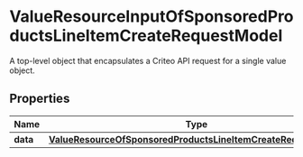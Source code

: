 

# ValueResourceInputOfSponsoredProductsLineItemCreateRequestModel

A top-level object that encapsulates a Criteo API request for a single value object.

## Properties

| Name | Type | Description | Notes |
|------------ | ------------- | ------------- | -------------|
|**data** | [**ValueResourceOfSponsoredProductsLineItemCreateRequestModel**](ValueResourceOfSponsoredProductsLineItemCreateRequestModel.md) |  |  [optional] |



